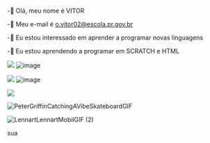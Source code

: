 -👋 Olá, meu nome é VITOR

-👀 Meu e-mail é o.vitor02@escola.pr.gov.br 

-🌱 Eu estou interessado em aprender a programar novas linguagens 

-💞️ Eu estou aprendendo a programar em SCRATCH e HTML 





<a href="https://www.youtube.com/"><img src="https://img.shields.io/badge/YouTube-FF0000?style=for-the-badge&amp;logo=youtube&amp;logoColor=white"></a>     ![image](https://github.com/user-attachments/assets/902da5c3-b215-48af-aeed-feacaae62646)


<a href="https://github.com/VladimirLeninOfc"><img src="https://img.shields.io/badge/GitHub-100000?style=for-the-badge&logo=github&logoColor=white"></a>     ![image](https://github.com/user-attachments/assets/dcb79fcb-74f2-4351-8151-296a52db6e9a)





<a href="https://steamcommunity.com/id/zthunderyoda"><img src="https://img.shields.io/badge/Steam-000000?style=for-the-badge&logo=steam&logoColor=white"></a>



![PeterGriffinCatchingAVibeSkateboardGIF](https://github.com/user-attachments/assets/6b327220-2eeb-4e0b-a27e-3a9a9bb4bb62)

![LennartLennartMobilGIF (2)](https://github.com/user-attachments/assets/427d1158-1c90-4c38-817c-8913d691f4a0)

sua

